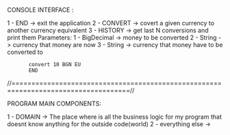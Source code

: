 CONSOLE INTERFACE :

1 - END -> exit the application
2 - CONVERT -> covert a given currency to another currency equivalent
3 - HISTORY -> get last N conversions and print them
Parameters: 1 - BigDecimal -> money to be converted 
            2 - String -> currency that money are now
            3 - String -> currency that money have to be converted to
            
           convert 10 BGN EU
           END
//====================================================================================//

PROGRAM MAIN COMPONENTS:

1 - DOMAIN -> The place where is all the business logic for my program that doesnt know anything for the outside code(world)
2 - everything else -> 

